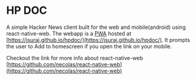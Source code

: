 # HP DOC
A simple Hacker News client built for the web and mobile(android) using react-native-web. The webapp is a [PWA](https://developers.google.com/web/progressive-web-apps/) hosted at [https://jsuraj.github.io/hpdoc/](https://jsuraj.github.io/hpdoc/). It prompts the user to Add to homescreen if you open the link on your mobile.

Checkout the link for more info about react-native-web [https://github.com/necolas/react-native-web](https://github.com/necolas/react-native-web)
